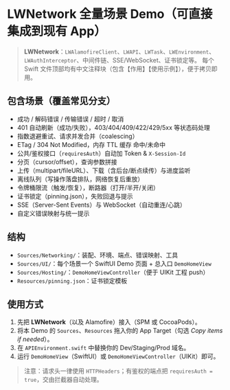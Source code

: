 
# LWNetwork 全量场景 Demo（可直接集成到现有 App）

> **LWNetwork**：`LWAlamofireClient`、`LWAPI`、`LWTask`、`LWEnvironment`、`LWAuthInterceptor`、中间件链、SSE/WebSocket、证书锁定等。
> 每个 Swift 文件顶部均有中文注释块（包含【作用】【使用示例】），便于拷贝即用。

## 包含场景（覆盖常见分支）
- 成功 / 解码错误 / 传输错误 / 超时 / 取消
- 401 自动刷新（成功/失败），403/404/409/422/429/5xx 等状态码处理
- 指数退避重试、请求并发合并（coalescing）
- ETag / 304 Not Modified，内存 TTL 缓存 命中/未命中
- 公共/鉴权接口（`requiresAuth`）自动加 Token & `X-Session-Id`
- 分页（cursor/offset），查询参数拼接
- 上传（multipart/fileURL）、下载（含后台/断点续传）与进度监听
- 离线队列（写操作落盘排队，网络恢复后重放）
- 令牌桶限流（触发/恢复），断路器（打开/半开/关闭）
- 证书锁定（pinning.json），失败回退与提示
- SSE（Server-Sent Events）与 WebSocket（自动重连/心跳）
- 自定义错误映射与统一提示

## 结构
- `Sources/Networking/`：装配、环境、端点、错误映射、工具
- `Sources/UI/`：每个场景一个 SwiftUI Demo 页面 + 总入口 `DemoHomeView`
- `Sources/Hosting/`：`DemoHomeViewController`（便于 UIKit 工程 push）
- `Resources/pinning.json`：证书锁定模板

## 使用方式
1. 先把 **LWNetwork**（以及 Alamofire）接入（SPM 或 CocoaPods）。
2. 将本 Demo 的 `Sources`、`Resources` 拖入你的 App Target（勾选 *Copy items if needed*）。
3. 在 `APIEnvironment.swift` 中替换你的 Dev/Staging/Prod 域名。
4. 运行 `DemoHomeView`（SwiftUI）或 `DemoHomeViewController`（UIKit）即可。

> 注意：请求头一律使用 `HTTPHeaders`；有鉴权的端点把 `requiresAuth = true`，交由拦截器自动处理。

